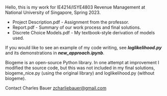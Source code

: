 Hello, this is my work for IE4214/ISYE4803 Revenue Management at National University of Singapore, Spring 2023.

- Project Description.pdf - Assignment from the professor.
- Report.pdf - Summary of our work process and final solutions.
- Discrete Choice Models.pdf - My textbook-style derivation of models used.

If you would like to see an example of my code writing, see ___loglikelihood.py___ and its demonstrations in ___new_approach.ipynb___.

Biogeme is an open-source Python library.
In one attempt at improvement I modified the source code,
but this was not included in my final solutions, biogeme_nice.py (using the original library) and loglikelihood.py (without biogeme).

Contact Charles Bauer
zcharliebauer@gmail.com
